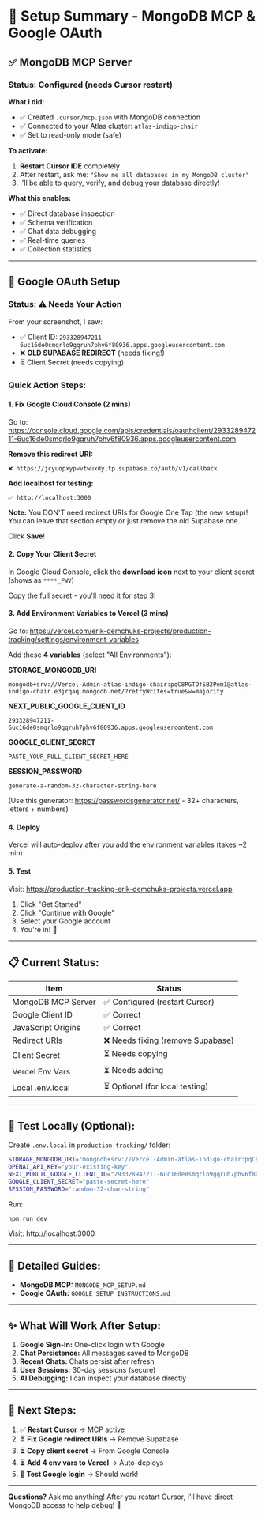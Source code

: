 # 🎯 Setup Summary - MongoDB MCP & Google OAuth

## ✅ **MongoDB MCP Server**

### Status: **Configured** (needs Cursor restart)

**What I did:**
- ✅ Created `.cursor/mcp.json` with MongoDB connection
- ✅ Connected to your Atlas cluster: `atlas-indigo-chair`
- ✅ Set to read-only mode (safe)

**To activate:**
1. **Restart Cursor IDE** completely
2. After restart, ask me: `"Show me all databases in my MongoDB cluster"`
3. I'll be able to query, verify, and debug your database directly!

**What this enables:**
- ✅ Direct database inspection
- ✅ Schema verification
- ✅ Chat data debugging
- ✅ Real-time queries
- ✅ Collection statistics

---

## 🔑 **Google OAuth Setup**

### Status: ⚠️ **Needs Your Action**

From your screenshot, I saw:
- ✅ Client ID: `293328947211-6uc16de0smqrlo9gqruh7phv6f80936.apps.googleusercontent.com`
- ❌ **OLD SUPABASE REDIRECT** (needs fixing!)
- ⏳ Client Secret (needs copying)

### **Quick Action Steps:**

#### **1. Fix Google Cloud Console** (2 mins)

Go to: https://console.cloud.google.com/apis/credentials/oauthclient/293328947211-6uc16de0smqrlo9gqruh7phv6f80936.apps.googleusercontent.com

**Remove this redirect URI:**
```
❌ https://jcyuopxypvvtwuxdyltp.supabase.co/auth/v1/callback
```

**Add localhost for testing:**
```
✅ http://localhost:3000
```

**Note:** You DON'T need redirect URIs for Google One Tap (the new setup)! You can leave that section empty or just remove the old Supabase one.

Click **Save**!

#### **2. Copy Your Client Secret**

In Google Cloud Console, click the **download icon** next to your client secret (shows as `****_FWV`)

Copy the full secret - you'll need it for step 3!

#### **3. Add Environment Variables to Vercel** (3 mins)

Go to: https://vercel.com/erik-demchuks-projects/production-tracking/settings/environment-variables

Add these **4 variables** (select "All Environments"):

**STORAGE_MONGODB_URI**
```
mongodb+srv://Vercel-Admin-atlas-indigo-chair:pqC8PGTOfSB2Pem1@atlas-indigo-chair.e3jrqaq.mongodb.net/?retryWrites=true&w=majority
```

**NEXT_PUBLIC_GOOGLE_CLIENT_ID**
```
293328947211-6uc16de0smqrlo9gqruh7phv6f80936.apps.googleusercontent.com
```

**GOOGLE_CLIENT_SECRET**
```
PASTE_YOUR_FULL_CLIENT_SECRET_HERE
```

**SESSION_PASSWORD**
```
generate-a-random-32-character-string-here
```
(Use this generator: https://passwordsgenerator.net/ - 32+ characters, letters + numbers)

#### **4. Deploy**

Vercel will auto-deploy after you add the environment variables (takes ~2 min)

#### **5. Test**

Visit: https://production-tracking-erik-demchuks-projects.vercel.app

1. Click "Get Started"
2. Click "Continue with Google"
3. Select your Google account
4. You're in! 🎉

---

## 📋 **Current Status:**

| Item | Status |
|------|--------|
| MongoDB MCP Server | ✅ Configured (restart Cursor) |
| Google Client ID | ✅ Correct |
| JavaScript Origins | ✅ Correct |
| Redirect URIs | ❌ Needs fixing (remove Supabase) |
| Client Secret | ⏳ Needs copying |
| Vercel Env Vars | ⏳ Needs adding |
| Local .env.local | ⏳ Optional (for local testing) |

---

## 🧪 **Test Locally (Optional):**

Create `.env.local` in `production-tracking/` folder:

```bash
STORAGE_MONGODB_URI="mongodb+srv://Vercel-Admin-atlas-indigo-chair:pqC8PGTOfSB2Pem1@atlas-indigo-chair.e3jrqaq.mongodb.net/?retryWrites=true&w=majority"
OPENAI_API_KEY="your-existing-key"
NEXT_PUBLIC_GOOGLE_CLIENT_ID="293328947211-6uc16de0smqrlo9gqruh7phv6f80936.apps.googleusercontent.com"
GOOGLE_CLIENT_SECRET="paste-secret-here"
SESSION_PASSWORD="random-32-char-string"
```

Run:
```bash
npm run dev
```

Visit: http://localhost:3000

---

## 📖 **Detailed Guides:**

- **MongoDB MCP:** `MONGODB_MCP_SETUP.md`
- **Google OAuth:** `GOOGLE_SETUP_INSTRUCTIONS.md`

---

## ✨ **What Will Work After Setup:**

1. **Google Sign-In:** One-click login with Google
2. **Chat Persistence:** All messages saved to MongoDB
3. **Recent Chats:** Chats persist after refresh
4. **User Sessions:** 30-day sessions (secure)
5. **AI Debugging:** I can inspect your database directly

---

## 🎯 **Next Steps:**

1. ✅ **Restart Cursor** → MCP active
2. ⏳ **Fix Google redirect URIs** → Remove Supabase
3. ⏳ **Copy client secret** → From Google Console
4. ⏳ **Add 4 env vars to Vercel** → Auto-deploys
5. 🎉 **Test Google login** → Should work!

---

**Questions?** Ask me anything! After you restart Cursor, I'll have direct MongoDB access to help debug! 🚀


